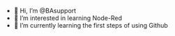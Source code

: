 - 👋 Hi, I’m @BAsupport
- 👀 I’m interested in learning Node-Red
- 🌱 I’m currently learning the first steps of using Github

<!---
BAsupport/BAsupport is a ✨ special ✨ repository because its `README.md` (this file) appears on your GitHub profile.
You can click the Preview link to take a look at your changes.
--->
